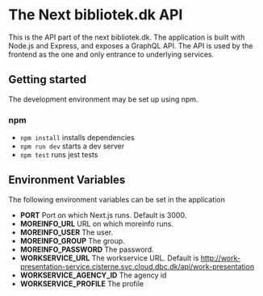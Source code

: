 # The Next bibliotek.dk API
This is the API part of the next bibliotek.dk.
The application is built with Node.js and Express, and exposes a GraphQL API. The API is used by the frontend as the one and only entrance to underlying services.

## Getting started
The development environment may be set up using npm. 

### npm
 - `npm install` installs dependencies
 - `npm run dev` starts a dev server
 - `npm test` runs jest tests

## Environment Variables
The following environment variables can be set in the application
- **PORT**
Port on which Next.js runs. Default is 3000.
- **MOREINFO_URL**
URL on which moreinfo runs.
- **MOREINFO_USER**
The user.
- **MOREINFO_GROUP**
The group.
- **MOREINFO_PASSWORD**
The password.
- **WORKSERVICE_URL**
The workservice URL. Default is http://work-presentation-service.cisterne.svc.cloud.dbc.dk/api/work-presentation
- **WORKSERVICE_AGENCY_ID**
The agency id
- **WORKSERVICE_PROFILE**
The profile